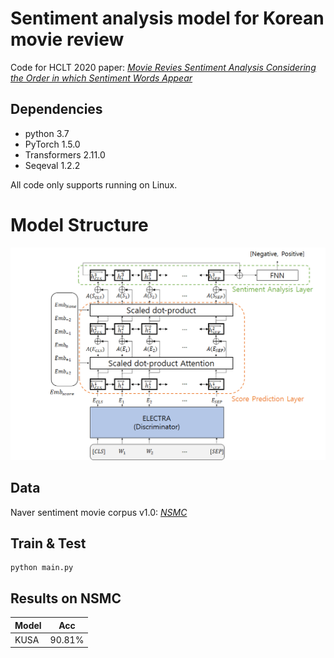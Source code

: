 # Sentiment analysis model for Korean movie review
Code for HCLT 2020 paper: *[Movie Revies Sentiment Analysis Considering the Order in which Sentiment Words Appear](http://koreascience.or.kr/article/CFKO202030060610812.page?&lang=ko)*

## Dependencies
- python 3.7
- PyTorch 1.5.0
- Transformers 2.11.0
- Seqeval 1.2.2

All code only supports running on Linux.

# Model Structure

<img src='model.png' width='1000'>



## Data

Naver sentiment movie corpus v1.0: *[NSMC](https://github.com/e9t/nsmc)*

## Train & Test

```
python main.py
```

## Results on NSMC

| Model | Acc |
|---|--------- |
| KUSA | 90.81% |
